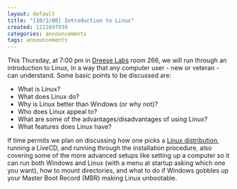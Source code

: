 ```yaml
---
layout: default
title: "[10/2/08] Introduction to Linux"
created: 1222897939
categories: announcements
tags: announcements
---
```

This Thursday, at 7:00 pm in [Dreese Labs](http://www.osu.edu/map/building.php?building=279) room 266, we will run through an introduction to Linux, in a way that any computer user - new or veteran - can understand. Some basic points to be discussed are:

*   What is Linux?
*   What does Linux do?
*   Why is Linux better than Windows (or why not)?
*   Who does Linux appeal to?
*   What are some of the advantages/disadvantages of using Linux?
*   What features does Linux have?

If time permits we plan on discussing how one picks a [Linux distribution](http://en.wikipedia.org/wiki/Linux_distribution), running a LiveCD, and running through the installation procedure, also covering some of the more advanced setups like setting up a computer so it can run both Windows and Linux (with a menu at startup asking which one you want), how to mount directories, and what to do if Windows gobbles up your Master Boot Record (MBR) making Linux unbootable.
